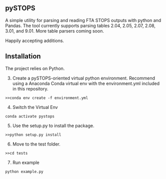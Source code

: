 ## pySTOPS
A simple utility for parsing and reading FTA STOPS outputs with python and Pandas. The tool currently supports parsing tables 2.04, 2.05, 2.07, 2.08, 3.01, and 9.01. More table parsers coming soon.

Happily accepting additions.

## Installation
The project relies on Python.

3. Create a pySTOPS-oriented virtual python environment. Recommend using a Anaconda Conda virtual env with the environment.yml included in this repository.
```
>>conda env create -f environment.yml
```
4. Switch the Virtual Env
```
conda activate pystops
```
5. Use the setup.py to install the package.
```
>>python setup.py install
```
6. Move to the test folder.
```
>>cd tests
```

7. Run example
```python
python example.py
```

